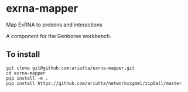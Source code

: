 # exrna-mapper
Map ExRNA to proteins and interactions

A component for the Genboree workbench.

## To install

```
git clone git@github.com:ariutta/exrna-mapper.git
cd exrna-mapper
pip install -e .
pip install https://github.com/ariutta/networkxxgmml/zipball/master
```
